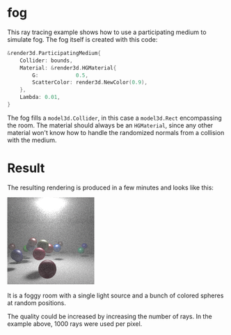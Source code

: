 # fog

This ray tracing example shows how to use a participating medium to simulate fog. The fog itself is created with this code:

```go
&render3d.ParticipatingMedium{
    Collider: bounds,
    Material: &render3d.HGMaterial{
        G:            0.5,
        ScatterColor: render3d.NewColor(0.9),
    },
    Lambda: 0.01,
}
```

The fog fills a `model3d.Collider`, in this case a `model3d.Rect` encompassing the room. The material should always be an `HGMaterial`, since any other material won't know how to handle the randomized normals from a collision with the medium.

# Result

The resulting rendering is produced in a few minutes and looks like this:

![Rendering output](output.png)

It is a foggy room with a single light source and a bunch of colored spheres at random positions.

The quality could be increased by increasing the number of rays. In the example above, 1000 rays were used per pixel.
